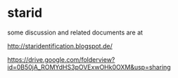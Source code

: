 # starid
some discussion and related documents are at

http://staridentification.blogspot.de/

https://drive.google.com/folderview?id=0B50jA_ROMYdHS3pOVExwOHk0OXM&usp=sharing

